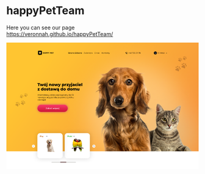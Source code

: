 # happyPetTeam
Here you can see our page <br>
https://veronnah.github.io/happyPetTeam/

![preview img](/preview.png)

